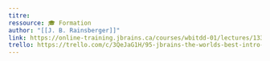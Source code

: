 ```yaml
---
titre: 
ressource: 🎓 Formation
author: "[[J. B. Rainsberger]]"
link: https://online-training.jbrains.ca/courses/wbitdd-01/lectures/133270
trello: https://trello.com/c/3QeJaG1H/95-jbrains-the-worlds-best-intro-to-tdd
---
```


